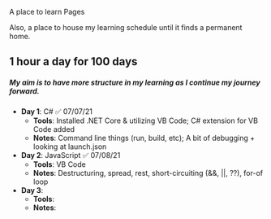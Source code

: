 A place to learn Pages

Also, a place to house my learning schedule until it finds a permanent home. 

## 1 hour a day for 100 days
##### My aim is to have more structure in my learning as I continue my journey forward.
- **Day 1**: C# ✅  07/07/21
  - **Tools**: Installed .NET Core & utilizing VB Code; C# extension for VB Code added
  - **Notes**: Command line things (run, build, etc); A bit of debugging + looking at launch.json 
- **Day 2**: JavaScript ✅ 07/08/21
  - **Tools**: VB Code
  - **Notes**: Destructuring, spread, rest, short-circuiting (&&, ||, ??), for-of loop
- **Day 3**:
  - **Tools**:
  - **Notes**:
